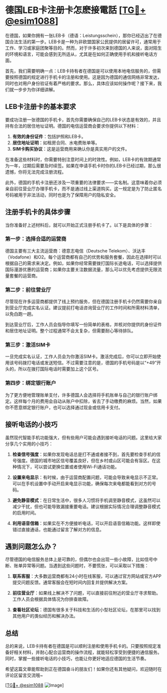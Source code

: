 # 德国LEB卡注册卡怎麽接電話 [[TG💪+ @esim1088](https://t.me/s/esim1088)]

在德国，如果你拥有一张LEB卡（德语：Leistungsschein），那你已经迈出了在德国合法生活的第一步。LEB卡是一种为非欧盟国家公民提供的居留许可，通常用于工作、学习或家庭团聚等目的。然而，对于许多初次来到德国的人来说，面对陌生的环境和语言，可能会感到无所适从，尤其是在如何正确使用手机和接听电话方面。

首先，我们需要明确一点：LEB卡持有者在德国是可以使用本地电信服务的，但需要按照德国的规定进行手机卡的注册和使用。这是因为德国的通信网络非常发达，同时也对用户身份验证有着严格的要求。那么，具体应该如何操作呢？接下来，我们就一步步为你详细讲解。

## LEB卡注册卡的基本要求

要成功注册一张德国的手机卡，首先你需要确保自己的LEB卡状态是有效的，并且持有合法的居住地址证明。德国的电信运营商会要求你提供以下材料：

1. **有效的身份证件**：包括护照和LEB卡。
2. **居住地址证明**：如租房合同、水电费账单等。
3. **SIM卡购买协议**：这是运营商用来确认你是真实用户的文件。

在准备这些材料时，你需要特别注意时间上的时效性。例如，LEB卡的有效期通常为一年，过期后需要及时续签。如果在申请手机卡时你的LEB卡已经过期，那么很遗憾，你将无法完成注册流程。

此外，德国的手机卡注册还涉及一项重要的法律要求——实名制。这意味着你必须亲自前往营业厅办理手机卡，而不是通过线上渠道购买。这一规定是为了防止匿名号码被用于非法活动，同时也是为了保障用户的隐私安全。

## 注册手机卡的具体步骤

当你准备好上述材料后，就可以开始正式注册手机卡了。以下是具体的步骤：

### 第一步：选择合适的运营商

德国主要有三大主流运营商：德意志电信（Deutsche Telekom）、沃达丰（Vodafone）和O2。每个运营商都有自己的优势和服务套餐，因此在选择时可以根据自己的需求来决定。例如，如果你经常需要拨打国际长途电话，可以选择提供国际漫游优惠的运营商；如果你主要关注数据流量，那么可以优先考虑提供无限流量套餐的运营商。

### 第二步：前往营业厅

尽管现在许多运营商都提供了线上预约服务，但在德国注册手机卡仍然需要你亲自到营业厅完成实名认证。建议提前打电话咨询营业厅的工作时间和所需材料清单，以免白跑一趟。

到达营业厅后，工作人员会指导你填写一份简单的表格，并核对你提供的身份证件和居住地址证明。整个过程通常不会太复杂，但需要耐心等待排队。

### 第三步：激活SIM卡

一旦完成实名认证，工作人员会为你激活SIM卡。激活完成后，你可以立即开始使用该号码拨打电话或发送短信。不过需要注意的是，德国的手机号码是以“+49”开头的，所以在拨打国际电话时需要加上这个区号。

### 第四步：绑定银行账户

为了更方便地管理账单支付，许多德国人会选择将手机账单与自己的银行账户绑定。这样每个月的费用会自动从账户中扣除，省去了手动缴费的麻烦。当然，如果你不愿意绑定银行账户，也可以选择通过现金或信用卡支付。

## 接听电话的小技巧

虽然现代智能手机功能强大，但有些用户可能会遇到接听电话的问题。这里给大家分享几个实用的小技巧：

1. **检查信号强度**：如果你发现电话总是打不通或者接不到，首先要检查手机的信号强度。德国的城市地区信号覆盖良好，但在乡村或山区可能会有盲区。在这种情况下，可以尝试更换位置或者使用Wi-Fi通话功能。

2. **设置来电显示**：有时候，由于运营商配置问题，可能会导致来电显示不正常。可以在手机设置中手动开启来电显示功能，确保每次来电都能看到对方的号码。

3. **避免静音模式**：在日常生活中，很多人习惯将手机调至静音模式，这虽然可以减少干扰，但也可能导致漏接重要电话。建议根据实际情况合理调整静音模式的启用时间。

4. **利用语音信箱**：如果实在不方便接听电话，可以开启语音信箱功能。这样即使错过直接通话，也能通过留言了解对方的信息。

## 遇到问题怎么办？

尽管德国的电信服务总体上是可靠的，但偶尔也会出现一些小故障，比如信号中断、账单异常等问题。当遇到这些问题时，不要慌张，可以采取以下措施：

1. **联系客服**：大多数运营商都有24小时在线客服，可以通过官方网站或官方APP提交问题反馈。通常客服会在短时间内回复并提供解决方案。

2. **前往营业厅**：如果线上解决不了问题，可以直接前往附近的营业厅寻求帮助。工作人员会根据具体情况为你排查故障。

3. **查看社区论坛**：德国有很多关于科技和生活的小型社区论坛，在那里可以找到其他用户的类似经历和解决办法。

## 总结

总的来说，LEB卡持有者在德国是可以顺利注册和使用手机卡的。只要按照规定准备好相关材料，并耐心配合运营商的操作流程，就能轻松享受到便捷的通信服务。同时，掌握一些接听电话的小技巧，也能让你更好地适应德国的生活节奏。

希望这篇文章能帮助到正在德国奋斗的朋友们！如果你还有其他疑问，欢迎随时在评论区留言交流哦~ 

[[TG💪+ @esim1088](https://t.me/s/esim1088) ![Image](https://i.postimg.cc/4NQfJmqS/Snipaste-2025-05-13-00-14-12.png)]